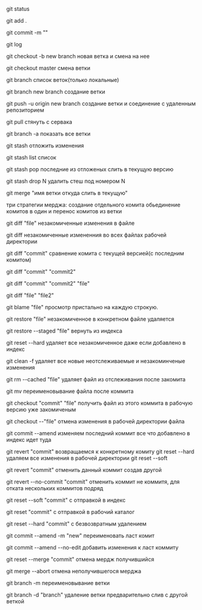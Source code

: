git status 

git add .

git commit -m ""

git log


git checkout -b new branch новая ветка и смена на нее

git checkout master смена ветки

git branch список веток(только локальные)

git branch new branch создание ветки

git push -u origin new branch создание ветки и соединение с  удаленным репозиторием

git pull стянуть c сервака

git branch -a показать все ветки

git stash отложить изменения

git stash list список

git stash pop последние из отложеных слить в текущую версию

git stash drop N удалить стеш под номером N

git merge "имя ветки откуда слить в текущую"

три стратегии мерджа:
создание отдельного комита
обьединение комитов в один
и перенос комитов из ветки


git diff "file" незакомиченные изменения в файле 

git diff незакомиченные измененния во всех файлах рабочей директории

git diff "commit" сравнение комита с текущей версией(с последним комитом)

git diff "commit" "commit2" 

git diff "commit" "commit2" "file"

git diff "file" "file2"

git blame "file" просмотр пристально на каждую строкую.



git restore "file" незакомиченное в конкретном файле удаляется

git restore --staged "file" вернуть из индекса

git reset --hard удаляет все незакомиченное даже если добавлено в индекс

git clean -f удаляет все новые неотслеживаемые и незакоминченые изменения

git rm --cached "file" удаляет файл из отслеживания после закомита

git mv переименовывание файла после коммита


git checkout "commit" "file" получить файл из этого коммита в рабочую версию уже закомиченым

git checkout --"file" отмена изменения в рабочей директории файла

git commit --amend изменяем последний коммит все что добавлено в индекс идет туда

git revert "commit" возвращаемся к конкретному комиту
git reset --hard удаляем все изменения в рабочей директории
git reset --soft

git revert "commit" отменить данный коммит создав другой

git revert --no-commit "commit" отменить коммит не коммитя, для отката нескольких коммитов подряд

git reset  --soft "commit" с отправкой в индекс

git reset "commit" с отправкой в рабочий каталог

git reset  --hard "commit" с безвозвратным удалением

git commit --amend -m "new" переименовать ласт комит

git commit --amend --no-edit добавить изменения к ласт коммиту



git reset --merge "commit" отмена мердж получившийся

git merge --abort отмена неполучившегося мерджа

git branch -m переименовывание ветки

git branch -d "branch" удаление ветки предварительно слив с другой веткой
